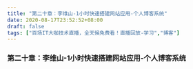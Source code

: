 ```yaml
---
title: "第二十章：李维山-1小时快速搭建网站应用-个人博客系统"
date: 2020-08-17T23:52:52+08:00
draft: false
tags: ["百场IT大咖技术直播，全天候免费看！直播回放-学习","博客"]
---
```



### 第二十章：李维山-1小时快速搭建网站应用-个人博客系统